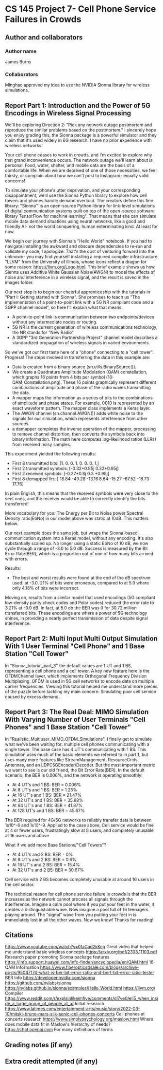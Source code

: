 # CS 145 Project 7- Cell Phone Service Failures in Crowds

## Author and collaborators
### Author name
James Burns

### Collaborators
Minghao approved my idea to use the NVIDIA Sionna library for wireless simulations.

## Report Part 1: Introduction and the Power of 5G Encodings in Wireless Signal Processing
We'll be exploring Direction 2: "Pick any network outage postmortem and reproduce the similar problems based on the postmortem." I sincerely hope you enjoy grading this, the Sionna package is a powerful simulator and they claim that it's used widely in 6G research. I have no prior experience with wireless networks! 

Your cell phone ceases to work in crowds, and I'm excited to explore why that grand inconvenience occurs. The network outage we'll learn about is personal: Food, water, shelter, and mobile data are the basis of a comfortable life. When we are deprived of one of those necessities, we feel thirsty, or complain about how we can't post to Instagram- equally valid concerns!

To simulate your phone's utter deprivation, and your corresponding disappointment, we'll use the Sionna Python library to explore how cell towers and phones handle demand overload. The creators define this fine library: "Sionna™ is an open-source Python library for link-level simulations of digital communication systems built on top of the open-source software library TensorFlow for machine learning". That means that she can simulate mobile data demand situations using neural networks, like a good and friendly AI- not the world conquering, human exterminating kind. At least for now.

We begin our journey with Sionna's "Hello World" notebook. If you had to navigate installing the awkward and obscure dependencies to re-run and validate my code, I apologize. That's the cost of venturing forward into the unknown- you may find yourself installing a required compiler infrastructure "LLVM" from the University of Illinois, whose icons reflect a dragon for some reason: https://llvm.org/Logo.html. This brief example shows us how Sienna uses Additive White Gaussian Noise(AWGN) to model the effects of noise and interference in a wireless signal, and the result is saved in the images folder.

Our next stop is to begin our cheerful apprenticeship with the tutorials in "Part I: Getting started with Sionna". She promises to teach us "The implementation of a point-to-point link with a 5G NR compliant code and a 3GPP channel model", so here I'll explain what that means.

* A point-to-point link is communication between two endpoints/devices without any intermediate nodes or routing.
* 5G NR is the current generation of wireless communications technology, the NR stands for "New Radio"
* A 3GPP "3rd Generation Partnership Project" channel model describes a standardized propagation of wireless signals in varied environments.

So we've got our first taste here of a "phone" connecting to a "cell tower". Progress! The steps involved in transferring the data in this example are:

* Data is created from a binary source (sn.utils.BinarySource()).
* We create a Quadrature Amplitude Modulation (QAM) constellation, which graphs 16 points from 4 bits per symbol (16-QAM_Constellation.png). These 16 points graphically represent different combinations of amplitude and phase of the radio waves transmitting the data.
* A mapper maps the information as a series of bits to the combinations of amplitude and phase states. For example, 0010 is represented by an exact waveform pattern. The mapper class implements a Keras layer.
* The AWGN channel (sn.channel.AWGN()) adds white noise to the signals for our simulation, which represents interference from other sources.
* a demapper completes the inverse operation of the mapper, processing to remove channel distortion, then converts the symbols back into binary information. The math here computes log-likelihood ratios (LLRs) from received noisy samples.

This experiment yielded the following results:

* First 8 transmitted bits: [1. 0. 0. 1. 0. 0. 0. 1.]
* First 2 transmitted symbols: [-0.32+0.95j  0.32+0.95j]
* First 2 received symbols: [-0.37+0.8j   0.3 +0.98j]
* First 8 demapped llrs: [ 18.84 -49.28 -13.16 8.64 -15.27 -67.52 -16.73 17.76]

In plain English, this means that the received symbols were very close to the sent ones, and the receiver would be able to correctly identify the bits transferred!

More vocabulary for you: The Energy per Bit to Noise power Spectral Density ratio(EbNo) in our model above was static at 10dB. This matters below.

Our next example does the same job, but wraps the Sionna-based communication system into a Keras model, without any encoding. It's also substantially scaled up. No longer using a static EbNo of 10 dB, we now cycle through a range of -3.0 to 5.0 dB. Success is measured by the Bit Error Rate(BER), which is a proportion out of one of how many bits arrived with errors.

Results:

* The best and worst results were found at the end of the dB spectrum used. at -3.0, 21% of bits were erroneous, compared to at 5.0 where only 4.18% of bits were incorrect.

Moving on, results from a similar model that used encodings (5G compliant low-density parity check codes and Polar codes) reduced the error rate to 3.21% at -3.0 dB. In fact, at 5.0 db the BER was 0 for 30.72 million transferred bits. These encodings are where a power of 5G technology shines, in providing a nearly perfect transmission of data despite signal interference.

## Report Part 2: Multi Input Multi Output Simulation With 1 User Terminal "Cell Phone" and 1 Base Station "Cell Tower"

In "Sionna_tutorial_part_3" the default values are 1 UT and 1 BS, representing a cell phone and a cell tower. A key new feature here is the OFDMChannel layer, which implements Orthogonal Frequency Division Multiplexing. OFDM is used in 5G cell networks to encode data on multiple carrier frequencies. Viewing this tutorial helped me understand more pieces of the puzzle before tackling my main concern: Simulating poor cell service caused by excess demand.

## Report Part 3: The Real Deal: MIMO Simulation With Varying Number of User Terminals "Cell Phones" and 1 Base Station "Cell Tower"

In "Realistic_Multiuser_MIMO_OFDM_Simulations", I finally get to simulate what we've been waiting for: multiple cell phones communicating with a single tower. The base case has 4 UT's communicating with 1 BS. This simulation uses much of the basic elements we referred to in part 1, but uses many more features like StreamManagement, ResourceGrids, Antennas, and an LDPC5GEncoder/Decoder. But the most important metric we want to see is our old friend, the Bit Error Rate(BER). In the default scenario, the BER is 0.006%, and the network is operating smoothly!

* At 4 UT's and 1 BS: BER = 0.006%
* At 8 UT's and 1 BS: BER = 1.25%
* At 16 UT's and 1 BS: BER = 21.47%
* At 32 UT's and 1 BS: BER = 35.88%
* At 64 UT's and 1 BS: BER = 41.87%
* At 128 UT's and 1 BS: BER = 45.67%

The BER required for 4G/5G networks to reliably transfer data is between 1x10^-6 and 1x10^-9. Applied to the case above, Cell service would be fine at 4 or fewer users, frustratingly slow at 8 users, and completely unusable at 16 users and above.

What if we add more Base Stations/"Cell Towers"?

* At 4 UT's and 2 BS: BER = 0%
* At 8 UT's and 2 BS: BER = 0.6%
* At 16 UT's and 2 BS: BER = 15.4%
* At 32 UT's and 2 BS: BER = 30.67%

Cell service with 2 BS becomes completely unusable at around 16 users in the cell sector.

The technical reason for cell phone service failure in crowds is that the BER increases as the network cannot process all signals through the interference. Imagine a calm pool where if you put your feet in the water, it creates a distinguishable wave. Now imagine a pool full of 16 teenagers playing around. The "signal" wave from you putting your feet in is immediately lost in all the other waves. Now we know! Thanks for reading!

## Citations
https://www.youtube.com/watch?v=0faCad2kKeg Great video that helped me understand basic wireless concepts
https://arxiv.org/pdf/2303.11103.pdf Research paper promoting Sionna package features
https://info.support.huawei.com/info-finder/encyclopedia/en/QAM.html 16-QAM Information
https://www.fiberoptics4sale.com/blogs/archive-posts/95047174-what-is-ber-bit-error-ratio-and-bert-bit-error-ratio-tester BER Info
https://developer.nvidia.com/sionna 
https://github.com/nvlabs/sionna
https://nvlabs.github.io/sionna/examples/Hello_World.html
https://llvm.org/ Compiler
https://www.reddit.com/r/explainlikeimfive/comments/dl7ve0/eli5_when_inside_a_large_group_of_people_at_a/ Initial research
https://www.latimes.com/entertainment-arts/music/story/2022-03-10/mitski-bruno-mars-silk-sonic-cell-phones-concerts Cell phones at concerts research
https://www.simplypsychology.org/maslow.html Where does mobile data fit in Maslow's hierarchy of needs?
https://chat.openai.com For many definitions of terms

## Grading notes (if any)

## Extra credit attempted (if any)
